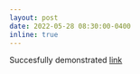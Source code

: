 ```yaml
---
layout: post
date: 2022-05-28 08:30:00-0400
inline: true
---
```

Succesfully demonstrated <a href="https://www.linkedin.com/posts/aadhar-chauhan_university-project-people-activity-6942542857853431808-qICk?utm_source=share&utm_medium=member_desktop">link</a>